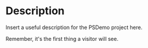 # Description

Insert a useful description for the PSDemo project here.

Remember, it's the first thing a visitor will see.
